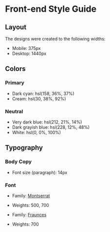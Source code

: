 # Front-end Style Guide

## Layout

The designs were created to the following widths:

- Mobile: 375px
- Desktop: 1440px

## Colors

### Primary

- Dark cyan: hsl(158, 36%, 37%) 
- Cream: hsl(30, 38%, 92%) 

### Neutral

- Very dark blue: hsl(212, 21%, 14%) 
- Dark grayish blue: hsl(228, 12%, 48%) 
- White: hsl(0, 0%, 100%) 

## Typography

### Body Copy

- Font size (paragraph): 14px

### Font

- Family: [Montserrat](https://fonts.google.com/specimen/Montserrat)
- Weights: 500, 700

- Family: [Fraunces](https://fonts.google.com/specimen/Fraunces)
- Weights: 700

